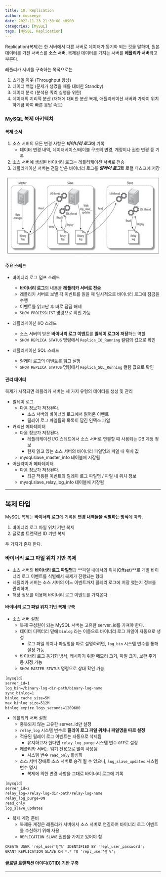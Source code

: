 ```yaml
---
title: 10. Replication
author: mouseeye
date: 2022-11-23 21:30:00 +0900
categories: [MySQL]
tags: [MySQL, Replication]
---
```


Replication(복제)는 한 서버에서 다른 서버로 데이터가 동기화 되는 것을 말하며,
원본 데이터를 가진 서버스를 **소스 서버**, 복제된 데이터를 가지는 서버를 **레플리카 서버**라고 부른다.

레플리카 서버를 구축하는 목적으로는
1. 스케일 아웃 (Throughput 향상)
2. 데이터 백업 (문제가 생겼을 때를 대비한 Standby)
3. 데이터 분석 (분석용 쿼리 실행을 위한)
4. 데이터의 지리적 분산 (재해에 대비한 분산 복제, 애플리케이션 서버와 가까이 위치하게끔 하여 빠른 응답 속도)

### MySQL 복제 아키텍쳐
#### 복제 순서
1. 소스 서버의 모든 변경 사항은 ***바이너리 로그***에 기록
   - 데이터 변경 내역, 데이터베이스/테이블 구조의 변경, 계정이나 권한 변경 등 기록
2. 소스 서버에 생성된 바이너리 로그는 레플리케이션 서버로 전송
3. 레플리케이션 서버는 전달 받은 바이너리 로그를 ***릴레이 로그***로 로컬 디스크에 저장

![Replication Architecture](replication_architecture.png)

#### 주요 스레드
- 바이너리 로그 덤프 스레드
  - **바이너리 로그**의 내용을 **레플리카 서버로 전송**
  - 레플리카 서버로 보낼 각 이벤트를 읽을 때 일시적으로 바이너리 로그에 잠금을 수행
  - 이벤트를 읽고난 후 바로 잠금 해제
  - `SHOW PROCESSLIST` 명령으로 확인 가능

- 레플리케이션 I/O 스레드
  - 소스 서버의 받은 **바이너리 로그 이벤트**를 **릴레이 로그에 저장**하는 역할
  - `SHOW REPLICA STATUS` 명령에서 `Replica_IO_Running` 컬럼의 값으로 확인

- 레플리케이션 SQL 스레드
  - 릴레이 로그의 이벤트를 읽고 실행
  - `SHOW REPLICA STATUS` 명령에서 `Replica_SQL_Running` 컬럼 값으로 확인

#### 관리 데이터
복제가 시작되면 레플리카 서버는 세 가지 유형의 데이터를 생성 및 관리
- 릴레이 로그
  - 다음 정보가 저장된다.
    - 소스 서버의 바이너리 로그에서 읽어온 이벤트
    - 릴레이 로그 파일들의 목록이 담긴 인덱스 파일
- 커넥션 메타데이터
  - 다음 정보가 저장된다.
    - 레플리케이션 I/O 스레드에서 소스 서버로 연결할 때 사용되는 DB 계정 정보
    - 현재 읽고 있는 소스 서버의 바이너리 파일명과 파일 내 위치 값
  - mysql.slave_master_info 테이블에 저장됨
- 어플라이어 메타데이터
  - 다음 정보가 저장된다.
    - 최근 적용된 이벤트의 릴레이 로그 파일명 / 파일 내 위치 정보
  - mysql.slave_relay_log_info 테이블에 저장됨

---

## 복제 타입
MySQL 복제는 **바이너리 로그**에 기록된 **변경 내역들을 식별하는 방식**에 따라,
1. 바이너리 로그 파일 위치 기반 복제
2. 글로벌 트랜잭션 ID 기반 복제

두 가지가 존재 한다.

### 바이너리 로그 파일 위치 기반 복제
- 소스 서버의 **바이너리 로그 파일명**과 **파일 내에서의 위치(Offset)**로 개별 바이너리 로그 이벤트를 식별해서 복제가 진행되는 형태
- 레플리카 서버는 소스 서버의 어느 이벤트까지 릴레리 로그에 저장 했는지 정보를 관리하며,
- 해당 정보를 이용해 바이너리 로그 이벤트를 가져온다.

#### 바이너리 로그 파일 위치 기반 복제 구축
- 소스 서버 설정
  - 복제 구성원이 되는 MySQL 서버는 고유한 server_id를 가져야 한다.
  - 데이터 디렉터리 밑에 `binlog` 라는 이름으로 바이너리 로그 파일이 자동으로 생성
    - 로그 파일 위치나 파일명을 따로 설명하려면, `log_bin` 시스템 변수를 통해 설정 가능
  - 바이너리 로그 동기화 방식, 캐시하기 위한 메모리 크기, 파일 크기, 보관 주기 등 지정 가능
  - `SHOW MASTER STATUS` 명령으로 상태 확인 가능
```properties
[mysqld]
server_id=1
log_bin=/binary-log-dir-path/binary-log-name
sync_binlog=1
binlog_cache_size=5M
max_binlog_size=512M
binlog_expire_logs_seconds=1209600
```

- 레플리카 서버 설정
  - 중복되지 않는 고유한 server_id만 설정
  - `relay_log` 시스템 변수로 **릴레이 로그 파일 위치나 파일명을 따로 설정**
  - 적용된 릴레이 로그 이벤트는 자동으로 삭제됨
    - 유지하고자 한다면 `relay_log_purge` 시스템 변수 `OFF`로 설정
  - 레플리카 서버는 읽기 전용으로 많이 사용됨
    - 시스템 변수 `read_only` 활성화
  - 소스 서버 장애로 소스 서버로 승격 될 수 있으니, `log_slave_updates` 시스템 변수 명시
    - 복제에 의한 변경 사항을 그대로 바이너리 로그에 기록
```properties
[mysqld]
server_id=2
relay_log=/relay-log-dir-path/relay-log-name
relay_log_purge=ON
read_only
log_slave_updates
```

- 복제 계정 준비
  - 복제용 계정은 레플리카 서버에서 소스 서버로 연결하여 바이너리 로그 이벤트를 수신하기 위해 사용
  - `REPLICATION SLAVE` 권한을 가지고 있어야 함
```roomsql
CREATE USER 'repl_user'@'%' IDENTIFIED BY 'repl_user_password';
GRANT REPLICATION SLAVE ON *.* TO 'repl_user'@'%';
```

#### 글로벌 트랜잭션 아이디(GTID) 기반 구축

---
